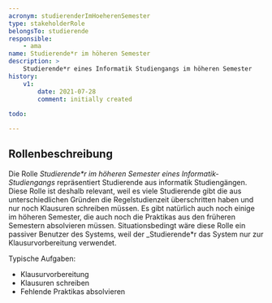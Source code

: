 ```yaml
---
acronym: studierenderImHoeherenSemester
type: stakeholderRole
belongsTo: studierende
responsible:
    - ama
name: Studierende*r im höheren Semester
description: >
    Studierende*r eines Informatik Studiengangs im höheren Semester
history:
    v1:
        date: 2021-07-28
        comment: initially created
  
todo:

---
```


## Rollenbeschreibung

Die Rolle _Studierende*r im höheren Semester eines Informatik-Studiengangs_ repräsentiert Studierende aus informatik Studiengängen. Diese Rolle ist deshalb relevant, weil es viele Studierende gibt die aus unterschiedlichen Gründen die Regelstudienzeit überschritten haben und nur noch Klausuren schreiben müssen. Es gibt natürlich auch noch einige im höheren Semester, die auch noch die Praktikas aus den früheren Semestern absolvieren müssen. 
Situationsbedingt wäre diese Rolle ein passiver Benutzer des Systems, weil der _Studierende*r das System nur zur Klausurvorbereitung verwendet. 

Typische Aufgaben:

* Klausurvorbereitung
* Klausuren schreiben
* Fehlende Praktikas absolvieren